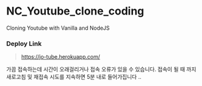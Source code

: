 # NC_Youtube_clone_coding

Cloning Youtube with Vanilla and NodeJS

### Deploy Link
> https://jo-tube.herokuapp.com/
 
 
가끔 접속하는데 시간이 오래걸리거나 접속 오류가 있을 수 있습니다. 
접속이 될 때 까지 새로고침 및 재접속 시도를 지속하면 5분 내로 들어가집니다 ..
